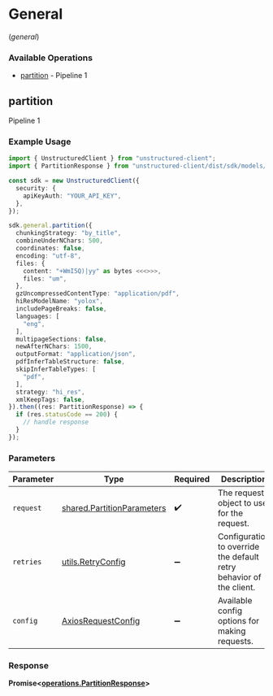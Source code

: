 # General
(*general*)

### Available Operations

* [partition](#partition) - Pipeline 1

## partition

Pipeline 1

### Example Usage

```typescript
import { UnstructuredClient } from "unstructured-client";
import { PartitionResponse } from "unstructured-client/dist/sdk/models/operations";

const sdk = new UnstructuredClient({
  security: {
    apiKeyAuth: "YOUR_API_KEY",
  },
});

sdk.general.partition({
  chunkingStrategy: "by_title",
  combineUnderNChars: 500,
  coordinates: false,
  encoding: "utf-8",
  files: {
    content: "+WmI5Q)|yy" as bytes <<<>>>,
    files: "um",
  },
  gzUncompressedContentType: "application/pdf",
  hiResModelName: "yolox",
  includePageBreaks: false,
  languages: [
    "eng",
  ],
  multipageSections: false,
  newAfterNChars: 1500,
  outputFormat: "application/json",
  pdfInferTableStructure: false,
  skipInferTableTypes: [
    "pdf",
  ],
  strategy: "hi_res",
  xmlKeepTags: false,
}).then((res: PartitionResponse) => {
  if (res.statusCode == 200) {
    // handle response
  }
});
```

### Parameters

| Parameter                                                                | Type                                                                     | Required                                                                 | Description                                                              |
| ------------------------------------------------------------------------ | ------------------------------------------------------------------------ | ------------------------------------------------------------------------ | ------------------------------------------------------------------------ |
| `request`                                                                | [shared.PartitionParameters](../../models/shared/partitionparameters.md) | :heavy_check_mark:                                                       | The request object to use for the request.                               |
| `retries`                                                                | [utils.RetryConfig](../../models/utils/retryconfig.md)                   | :heavy_minus_sign:                                                       | Configuration to override the default retry behavior of the client.      |
| `config`                                                                 | [AxiosRequestConfig](https://axios-http.com/docs/req_config)             | :heavy_minus_sign:                                                       | Available config options for making requests.                            |


### Response

**Promise<[operations.PartitionResponse](../../models/operations/partitionresponse.md)>**

